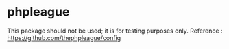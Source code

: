 # phpleague
This package should not be used; it is for testing purposes only.
Reference : https://github.com/thephpleague/config
